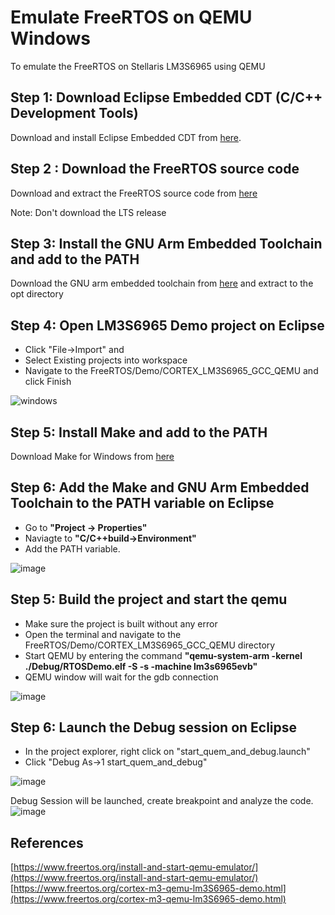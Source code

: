 # Emulate FreeRTOS on QEMU Windows
To emulate the FreeRTOS on Stellaris LM3S6965 using QEMU

## Step 1: Download Eclipse Embedded CDT (C/C++ Development Tools)
Download and install Eclipse Embedded CDT from [here](https://www.eclipse.org/downloads/packages/).

## Step 2 : Download the FreeRTOS source code
Download and extract the FreeRTOS source code from [here](https://www.freertos.org/a00104.html)
 
Note: Don't download the LTS release

## Step 3: Install the GNU Arm Embedded Toolchain and add to the PATH
Download the GNU arm embedded toolchain from [here](https://developer.arm.com/tools-and-software/open-source-software/developer-tools/gnu-toolchain/gnu-rm/downloads) and extract to the opt directory

## Step 4: Open LM3S6965 Demo project on Eclipse
- Click "File->Import" and 
- Select Existing projects into workspace
- Navigate to the FreeRTOS/Demo/CORTEX_LM3S6965_GCC_QEMU and click Finish

![windows](https://user-images.githubusercontent.com/31447839/128664337-50aab27c-91b8-4cb0-a5f7-718900fda32f.png)

## Step 5: Install Make and add to the PATH 
Download Make for Windows from [here](http://gnuwin32.sourceforge.net/packages/make.htm)

## Step 6: Add the Make and GNU Arm Embedded Toolchain to the PATH variable on Eclipse
- Go to **"Project -> Properties"** 
- Naviagte to **"C/C++build->Environment"**
- Add the PATH variable.

![image](https://user-images.githubusercontent.com/31447839/128664591-bae5bfa5-a654-4caa-848f-0115574d6a7f.png)


## Step 5: Build the project and start the qemu

- Make sure the project is built without any error
- Open the terminal and navigate to the FreeRTOS/Demo/CORTEX_LM3S6965_GCC_QEMU directory
- Start QEMU by entering the command **"qemu-system-arm -kernel ./Debug/RTOSDemo.elf -S -s -machine lm3s6965evb"**
- QEMU window will wait for the gdb connection


![image](https://user-images.githubusercontent.com/31447839/127738805-c738c11f-680d-4dad-a14c-cfbeed8e5a6a.png)

## Step 6: Launch the Debug session on Eclipse
- In the project explorer, right click on "start_quem_and_debug.launch"
- Click "Debug As->1 start_quem_and_debug" 

![image](https://user-images.githubusercontent.com/31447839/127738873-d92da98a-77b0-447f-adc3-fc635e361cb4.png)


Debug Session will be launched, create breakpoint and analyze the code. 
![image](https://user-images.githubusercontent.com/31447839/127746206-d9fec50a-1932-4ae0-b9b9-540ed193237d.png)


## References
[https://www.freertos.org/install-and-start-qemu-emulator/](https://www.freertos.org/install-and-start-qemu-emulator/)   
[https://www.freertos.org/cortex-m3-qemu-lm3S6965-demo.html](https://www.freertos.org/cortex-m3-qemu-lm3S6965-demo.html)
